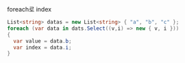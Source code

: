 
foreach로 index  
~~~cs 
List<string> datas = new List<string> { "a", "b", "c" };
foreach (var data in dats.Select((v,i) => new { v, i }))
{
  var value = data.b;
  var index = data.i;
}
~~~
